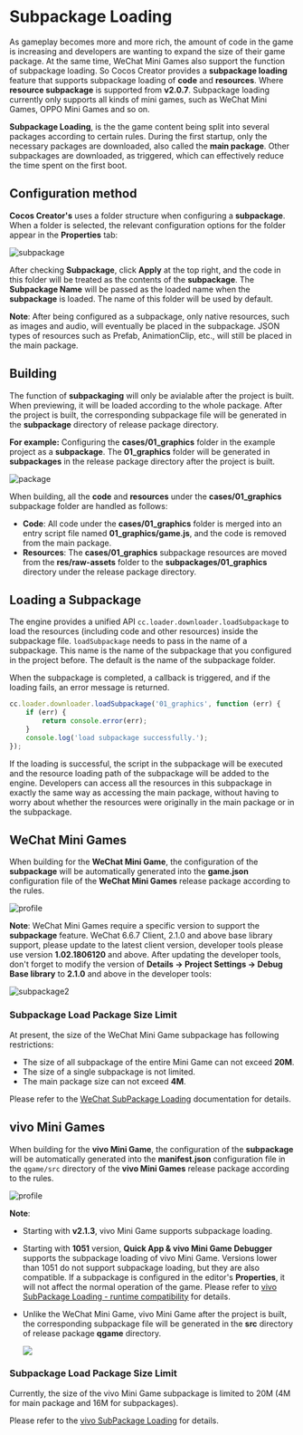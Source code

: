 # Subpackage Loading

As gameplay becomes more and more rich, the amount of code in the game is increasing and developers are wanting to expand the size of their game package. At the same time, WeChat Mini Games also support the function of subpackage loading. So Cocos Creator provides a **subpackage loading** feature that supports subpackage loading of **code** and **resources**. Where **resource subpackage** is supported from **v2.0.7**. Subpackage loading currently only supports all kinds of mini games, such as WeChat Mini Games, OPPO Mini Games and so on.

**Subpackage Loading**, is the the game content being split into several packages according to certain rules. During the first startup, only the necessary packages are downloaded, also called the **main package**. Other subpackages are downloaded, as triggered, which can effectively reduce the time spent on the first boot.

## Configuration method

__Cocos Creator's__ uses a folder structure when configuring a **subpackage**. When a folder is selected, the relevant configuration options for the folder appear in the **Properties** tab:

![subpackage](./subpackage/subpackage.png)

After checking **Subpackage**, click __Apply__ at the top right, and the code in this folder will be treated as the contents of the __subpackage__. The **Subpackage Name** will be passed as the loaded name when the __subpackage__ is loaded. The name of this folder will be used by default.

**Note**: After being configured as a subpackage, only native resources, such as images and audio, will eventually be placed in the subpackage. JSON types of resources such as Prefab, AnimationClip, etc., will still be placed in the main package.

## Building

The function of **subpackaging** will only be avialable after the project is built. When previewing, it will be loaded according to the whole package. After the project is built, the corresponding subpackage file will be generated in the **subpackage** directory of release package directory.

**For example:** Configuring the **cases/01_graphics** folder in the example project as a **subpackage**. The **01_graphics** folder will be generated in **subpackages** in the release package directory after the project is built.

![package](./subpackage/package.png)

When building, all the **code** and **resources** under the **cases/01_graphics** subpackage folder are handled as follows:

  - **Code**: All code under the **cases/01_graphics** folder is merged into an entry script file named **01_graphics/game.js**, and the code is removed from the main package.
  - **Resources**: The **cases/01_graphics** subpackage resources are moved from the **res/raw-assets** folder to the **subpackages/01_graphics** directory under the release package directory.

## Loading a Subpackage

The engine provides a unified API `cc.loader.downloader.loadSubpackage` to load the resources (including code and other resources) inside the subpackage file. `loadSubpackage` needs to pass in the name of a subpackage. This name is the name of the subpackage that you configured in the project before. The default is the name of the subpackage folder.

When the subpackage is completed, a callback is triggered, and if the loading fails, an error message is returned.

```javascript
cc.loader.downloader.loadSubpackage('01_graphics', function (err) {
    if (err) {
        return console.error(err);
    }
    console.log('load subpackage successfully.');
});
```

If the loading is successful, the script in the subpackage will be executed and the resource loading path of the subpackage will be added to the engine. Developers can access all the resources in this subpackage in exactly the same way as accessing the main package, without having to worry about whether the resources were originally in the main package or in the subpackage.

## WeChat Mini Games

When building for the **WeChat Mini Game**, the configuration of the **subpackage** will be automatically generated into the **game.json** configuration file of the **WeChat Mini Games** release package according to the rules.

![profile](./subpackage/profile.png)

**Note**: WeChat Mini Games require a specific version to support the **subpackage** feature. WeChat 6.6.7 Client, 2.1.0 and above base library support, please update to the latest client version, developer tools please use version **1.02.1806120** and above. After updating the developer tools, don't forget to modify the version of __Details -> Project Settings -> Debug Base library__ to __2.1.0__ and above in the developer tools:

![subpackage2](./subpackage/subpackage2.png)

### Subpackage Load Package Size Limit

At present, the size of the WeChat Mini Game subpackage has following restrictions:

- The size of all subpackage of the entire Mini Game can not exceed **20M**.
- The size of a single subpackage is not limited.
- The main package size can not exceed **4M**.

Please refer to the [WeChat SubPackage Loading](https://developers.weixin.qq.com/minigame/en/dev/guide/base-ability/sub-packages.html) documentation for details.

## vivo Mini Games

When building for the **vivo Mini Game**, the configuration of the **subpackage** will be automatically generated into the **manifest.json** configuration file in the `qgame/src` directory of the **vivo Mini Games** release package according to the rules.

![profile](./subpackage/vivo_profile.png)

**Note**:

- Starting with **v2.1.3**, vivo Mini Game supports subpackage loading.
- Starting with **1051** version, **Quick App & vivo Mini Game Debugger** 
supports the subpackage loading of vivo Mini Game. Versions lower than 1051 do not support subpackage loading, but they are also compatible. If a subpackage is configured in the editor's **Properties**, it will not affect the normal operation of the game. Please refer to [vivo SubPackage Loading - runtime compatibility](https://minigame.vivo.com.cn/documents/#/lesson/base/subpackage?id=%e8%bf%90%e8%a1%8c%e6%97%b6%e5%85%bc%e5%ae%b9) for details.
- Unlike the WeChat Mini Game, vivo Mini Game after the project is built, the corresponding subpackage file will be generated in the **src** directory of release package **qgame** directory.

  ![](./subpackage/vivo_subpackage.png)

### Subpackage Load Package Size Limit

Currently, the size of the vivo Mini Game subpackage is limited to 20M (4M for main package and 16M for subpackages).

Please refer to the [vivo SubPackage Loading](https://minigame.vivo.com.cn/documents/#/lesson/base/subpackage) for details.
